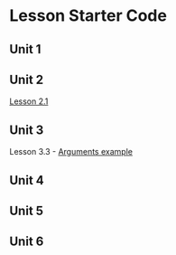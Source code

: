 # Lesson Starter Code

## Unit 1

## Unit 2

[Lesson 2.1](http://snap.berkeley.edu/snapsource/snap.html#present:Username=brettwo&ProjectName=Lesson%202.1%20Example)

## Unit 3

Lesson 3.3 - [Arguments example](http://snap.berkeley.edu/snapsource/snap.html#present:Username=brettwo&ProjectName=Lesson%203.3)

## Unit 4

## Unit 5

## Unit 6
